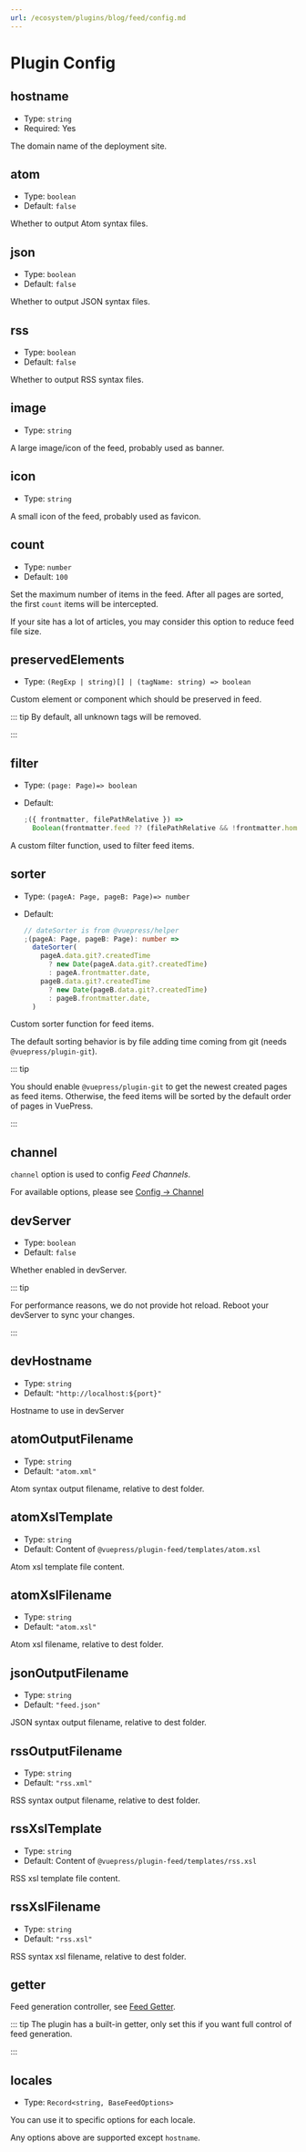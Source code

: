 ```yaml
---
url: /ecosystem/plugins/blog/feed/config.md
---
```

# Plugin Config

## hostname

* Type: `string`
* Required: Yes

The domain name of the deployment site.

## atom

* Type: `boolean`
* Default: `false`

Whether to output Atom syntax files.

## json

* Type: `boolean`
* Default: `false`

Whether to output JSON syntax files.

## rss

* Type: `boolean`
* Default: `false`

Whether to output RSS syntax files.

## image

* Type: `string`

A large image/icon of the feed, probably used as banner.

## icon

* Type: `string`

A small icon of the feed, probably used as favicon.

## count

* Type: `number`
* Default: `100`

Set the maximum number of items in the feed. After all pages are sorted, the first `count` items will be intercepted.

If your site has a lot of articles, you may consider this option to reduce feed file size.

## preservedElements

* Type: `(RegExp | string)[] | (tagName: string) => boolean`

Custom element or component which should be preserved in feed.

::: tip By default, all unknown tags will be removed.

:::

## filter

* Type: `(page: Page)=> boolean`
* Default:

  ```js
  ;({ frontmatter, filePathRelative }) =>
    Boolean(frontmatter.feed ?? (filePathRelative && !frontmatter.home))
  ```

A custom filter function, used to filter feed items.

## sorter

* Type: `(pageA: Page, pageB: Page)=> number`

* Default:

  ```ts
  // dateSorter is from @vuepress/helper
  ;(pageA: Page, pageB: Page): number =>
    dateSorter(
      pageA.data.git?.createdTime
        ? new Date(pageA.data.git?.createdTime)
        : pageA.frontmatter.date,
      pageB.data.git?.createdTime
        ? new Date(pageB.data.git?.createdTime)
        : pageB.frontmatter.date,
    )
  ```

Custom sorter function for feed items.

The default sorting behavior is by file adding time coming from git (needs `@vuepress/plugin-git`).

::: tip

You should enable `@vuepress/plugin-git` to get the newest created pages as feed items. Otherwise, the feed items will be sorted by the default order of pages in VuePress.

:::

## channel

`channel` option is used to config *Feed Channels*.

For available options, please see [Config → Channel](channel.md)

## devServer

* Type: `boolean`
* Default: `false`

Whether enabled in devServer.

::: tip

For performance reasons, we do not provide hot reload. Reboot your devServer to sync your changes.

:::

## devHostname

* Type: `string`
* Default: `"http://localhost:${port}"`

Hostname to use in devServer

## atomOutputFilename

* Type: `string`
* Default: `"atom.xml"`

Atom syntax output filename, relative to dest folder.

## atomXslTemplate

* Type: `string`
* Default: Content of `@vuepress/plugin-feed/templates/atom.xsl`

Atom xsl template file content.

## atomXslFilename

* Type: `string`
* Default: `"atom.xsl"`

Atom xsl filename, relative to dest folder.

## jsonOutputFilename

* Type: `string`
* Default: `"feed.json"`

JSON syntax output filename, relative to dest folder.

## rssOutputFilename

* Type: `string`
* Default: `"rss.xml"`

RSS syntax output filename, relative to dest folder.

## rssXslTemplate

* Type: `string`
* Default: Content of `@vuepress/plugin-feed/templates/rss.xsl`

RSS xsl template file content.

## rssXslFilename

* Type: `string`
* Default: `"rss.xsl"`

RSS syntax xsl filename, relative to dest folder.

## getter

Feed generation controller, see [Feed Getter](./getter.md).

::: tip The plugin has a built-in getter, only set this if you want full control of feed generation.

:::

## locales

* Type: `Record<string, BaseFeedOptions>`

You can use it to specific options for each locale.

Any options above are supported except `hostname`.
